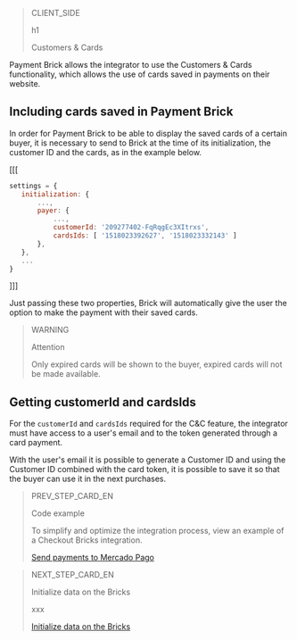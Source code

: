 > CLIENT_SIDE
>
> h1
>
> Customers & Cards

Payment Brick allows the integrator to use the Customers & Cards functionality, which allows the use of cards saved in payments on their website.

## Including cards saved in Payment Brick

In order for Payment Brick to be able to display the saved cards of a certain buyer, it is necessary to send to Brick at the time of its initialization, the customer ID and the cards, as in the example below.

[[[
```Javascript
settings = {
   initialization: {
       ...,
       payer: {
           ...,
           customerId: '209277402-FqRqgEc3XItrxs',
           cardsIds: [ '1518023392627', '1518023332143' ]
       },
   },
   ...
}
```
]]]

Just passing these two properties, Brick will automatically give the user the option to make the payment with their saved cards.

> WARNING
>
> Attention
>
> Only expired cards will be shown to the buyer, expired cards will not be made available.

## Getting customerId and cardsIds

For the `customerId` and `cardsIds` required for the C&C feature, the integrator must have access to a user's email and to the token generated through a card payment.

With the user's email it is possible to generate a Customer ID and using the Customer ID combined with the card token, it is possible to save it so that the buyer can use it in the next purchases.

> PREV_STEP_CARD_EN
>
> Code example
>
> To simplify and optimize the integration process, view an example of a Checkout Bricks integration.
>
> [Send payments to Mercado Pago](/developers/en/docs/checkout-bricks/payment-brick/code-example)

> NEXT_STEP_CARD_EN
>
> Initialize data on the Bricks
>
> xxx
>
> [Initialize data on the Bricks](/developers/es/docs/checkout-bricks/payment-brick/additional-customization/initialize-data-on-the-bricks)
